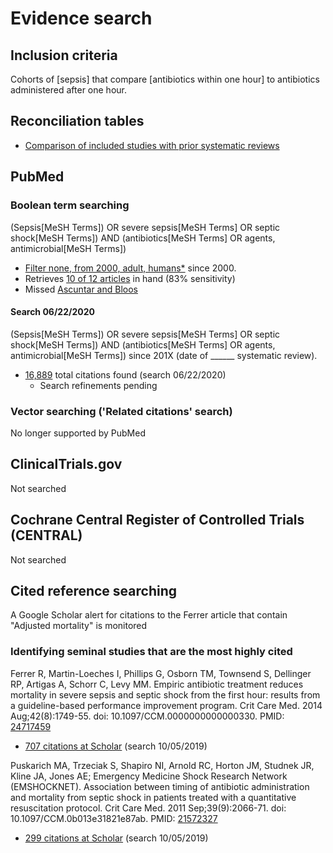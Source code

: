 # Evidence search

## Inclusion criteria
Cohorts of [sepsis] that compare [antibiotics within one hour] to antibiotics administered after one hour.

## Reconciliation tables
* [Comparison of included studies with prior systematic reviews](../reconciliation-tables)

## PubMed
### Boolean term searching

(Sepsis[MeSH Terms]) OR severe sepsis[MeSH Terms] OR septic shock[MeSH Terms]) AND (antibiotics[MeSH Terms] OR agents, antimicrobial[MeSH Terms])
*	[Filter none, from 2000, adult, humans*](https://pubmed.ncbi.nlm.nih.gov/?term=(Sepsis[MeSH%20Terms]%20OR%20severe%20sepsis[MeSH%20Terms]%20OR%20septic%20shock[MeSH%20Terms])%20AND%20(antibiotics[MeSH%20Terms]%20OR%20agents,%20antimicrobial[MeSH%20Terms])%20AND%20(%222000%22%5BDate%20-%20Publication%5D%20%3A%20%223000%22%5BDate%20-%20Publication%5D)) since 2000. 
* Retrieves [10 of 12 articles](http://pubmed.gov/28528569,28345952,16625125,31343474,20048677,31622578,25651372,28169944,21572327,24589043,25375775,32337048,) in hand (83% sensitivity)
* Missed [Ascuntar and Bloos](http://pubmed.gov/32337048,24589043)

#### Search 06/22/2020
(Sepsis[MeSH Terms]) OR severe sepsis[MeSH Terms] OR septic shock[MeSH Terms]) AND (antibiotics[MeSH Terms] OR agents, antimicrobial[MeSH Terms]) since 201X (date of ______ systematic review). 
* [16,889](https://pubmed.ncbi.nlm.nih.gov/?term=(Sepsis[MeSH%20Terms]%20OR%20severe%20sepsis[MeSH%20Terms]%20OR%20septic%20shock[MeSH%20Terms])%20AND%20(antibiotics[MeSH%20Terms]%20OR%20agents,%20antimicrobial[MeSH%20Terms])%20AND%20(%222000%22%5BDate%20-%20Publication%5D%20%3A%20%223000%22%5BDate%20-%20Publication%5D)) total citations found (search 06/22/2020)
   * Search refinements pending

### Vector searching ('Related citations' search)

No longer supported by PubMed

## ClinicalTrials.gov

Not searched

## Cochrane Central Register of Controlled Trials (CENTRAL)

Not searched

## Cited reference searching
A Google Scholar alert for citations to the Ferrer article that contain "Adjusted mortality" is monitored 

### Identifying seminal studies that are the most highly cited
Ferrer R, Martin-Loeches I, Phillips G, Osborn TM, Townsend S, Dellinger RP, Artigas A, Schorr C, Levy MM. Empiric antibiotic treatment reduces mortality in severe sepsis and septic shock from the first hour: results from a guideline-based performance improvement program. Crit Care Med. 2014 Aug;42(8):1749-55. doi: 10.1097/CCM.0000000000000330. PMID: [24717459](http://pubmed.gov/24717459)
 * [707 citations at Scholar](https://scholar.google.com/scholar?cites=17880318823555719615&as_sdt=2005&sciodt=0,5&hl=en) (search 10/05/2019)

Puskarich MA, Trzeciak S, Shapiro NI, Arnold RC, Horton JM, Studnek JR, Kline JA, Jones AE; Emergency Medicine Shock Research Network (EMSHOCKNET). Association between timing of antibiotic administration and mortality from septic shock in patients treated with a quantitative resuscitation protocol. Crit Care Med. 2011 Sep;39(9):2066-71. doi: 10.1097/CCM.0b013e31821e87ab. PMID: [21572327](http://pubmed.gov/21572327)
 * [299 citations at Scholar](https://scholar.google.com/scholar?cites=8350354413426419216&as_sdt=2005&sciodt=0,5&hl=en) (search 10/05/2019)

